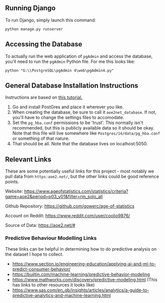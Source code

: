 ## Running Django

To run Django, simply launch this command:

```python manage.py runserver```

## Accessing the Database

To actually run the web application of `pgAdmin` and access the database, you'll need to run the `pgAdmin` Python file. For me this looks like:

```python "G:\\PostgreSQL\pgAdmin 4\web\pgAdmin4.py"```

## General Database Installation Instructions

Instructions are based on [this tutorial.](https://stackpython.medium.com/how-to-start-django-project-with-a-database-postgresql-aaa1d74659d8)

1. Go and install PostGres and place it wherever you like.
2. When creating the database, be sure to call it `aoe2net_database`. If not, you'll have to change the settings files to accomodate.
3. Set the `pg_hba.conf` permissions to be 'trust'. This normally isn't recommended, but this is publicly available data so it should be okay. Note that this file will live somewhere like `Postgres/14/data/pg_hba.conf` or something of that nature.
4. That should be all. Note that the database lives on localhost:5050.

## Relevant Links

These are some potentially useful links for this project - most notably we pull data from `https:aoe2.net/`, but the other links could be good reference points.

Website: https://www.ageofstatistics.com/statistics/criteria?game=aoe2&period=p03_v01&filter=rm_solo_all

Github Repository: https://github.com/gowerc/age-of-statistics

Account on Reddit: https://www.reddit.com/user/coolio9876/

Source of Data: https://aoe2.net/#

### Predictive Behaviour Modelling Links

These links can be helpful in determining how to do predictive analysis on the dataset I hope to collect.
- https://www.section.io/engineering-education/applying-ai-and-ml-to-predict-consumer-behavior/
- https://builtin.com/machine-learning/predictive-behavior-modeling
- https://www.mathworks.com/discovery/predictive-modeling.html (This has links to other resources it looks like)
- https://www.sas.com/en_gb/insights/articles/analytics/a-guide-to-predictive-analytics-and-machine-learning.html
